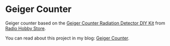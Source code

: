 # Geiger Counter

Geiger counter based on the [Geiger Counter Radiation Detector DIY Kit](http://www.rhelectronics.net/store/radiation-detector-geiger-counter-diy-kit-second-edition.html "Geiger Counter Radiation Detector DIY Kit") from [Radio Hobby Store](http://www.rhelectronics.net/store/ "RH electronics store").

You can read about this project in my blog: [Geiger Counter](http://tinkerman.eldiariblau.net/geiger-counter/ "Geiger Counter").

